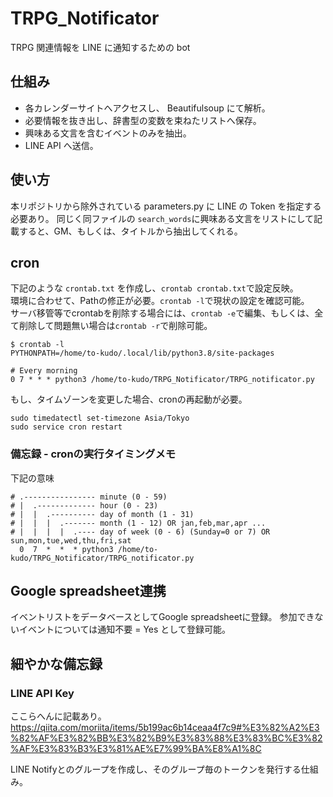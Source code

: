 # TRPG_Notificator
TRPG 関連情報を LINE に通知するための bot

## 仕組み
* 各カレンダーサイトへアクセスし、 Beautifulsoup にて解析。
* 必要情報を抜き出し、辞書型の変数を束ねたリストへ保存。
* 興味ある文言を含むイベントのみを抽出。
* LINE API へ送信。

## 使い方
本リポジトリから除外されている parameters.py に LINE の Token を指定する必要あり。
同じく同ファイルの `search_words`に興味ある文言をリストにして記載すると、GM、もしくは、タイトルから抽出してくれる。

## cron
下記のような `crontab.txt` を作成し、`crontab crontab.txt`で設定反映。\
環境に合わせて、Pathの修正が必要。`crontab -l`で現状の設定を確認可能。\
サーバ移管等でcrontabを削除する場合には、`crontab -e`で編集、もしくは、全て削除して問題無い場合は`crontab -r`で削除可能。
```
$ crontab -l
PYTHONPATH=/home/to-kudo/.local/lib/python3.8/site-packages

# Every morning
0 7 * * * python3 /home/to-kudo/TRPG_Notificator/TRPG_notificator.py
```

もし、タイムゾーンを変更した場合、cronの再起動が必要。
```
sudo timedatectl set-timezone Asia/Tokyo
sudo service cron restart
```

### 備忘録 - cronの実行タイミングメモ
下記の意味
```
# .---------------- minute (0 - 59)
# |  .------------- hour (0 - 23)
# |  |  .---------- day of month (1 - 31)
# |  |  |  .------- month (1 - 12) OR jan,feb,mar,apr ...
# |  |  |  |  .---- day of week (0 - 6) (Sunday=0 or 7) OR sun,mon,tue,wed,thu,fri,sat
  0  7  *  *  * python3 /home/to-kudo/TRPG_Notificator/TRPG_notificator.py
```

## Google spreadsheet連携
イベントリストをデータベースとしてGoogle spreadsheetに登録。
参加できないイベントについては通知不要 = Yes として登録可能。

## 細やかな備忘録
### LINE API Key
ここらへんに記載あり。
https://qiita.com/moriita/items/5b199ac6b14ceaa4f7c9#%E3%82%A2%E3%82%AF%E3%82%BB%E3%82%B9%E3%83%88%E3%83%BC%E3%82%AF%E3%83%B3%E3%81%AE%E7%99%BA%E8%A1%8C

LINE Notifyとのグループを作成し、そのグループ毎のトークンを発行する仕組み。
